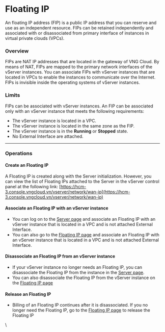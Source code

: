 # Floating IP

An floating IP address (FIP) is a public IP address that you can reserve and use as an independent resource. FIPs can be retained independently and associated with or disassociated from primary interface of instances in virtual private clouds (VPCs).

### **Overview** <a href="#floatingip-overview" id="floatingip-overview"></a>

FIPs are NAT IP addresses that are located in the gateway of VNG Cloud. By means of NAT, FIPs are mapped to the primary network interfaces of the vServer instances. You can associate FIPs with vServer instances that are located in VPCs to enable the instances to communicate over the Internet. FIPs is invisible inside the operating systems of vServer instances.

### **Limits** <a href="#floatingip-limits" id="floatingip-limits"></a>

FIPs can be associated with vServer instances. An FIP can be associated only with an vServer instance that meets the following requirements:

* The vServer instance is located in a VPC.
* The vServer instance is located in the same zone as the FIP.
* The vServer instance is in the **Running** or **Stopped** state.
* No External Interface are attached.

***

### **Operations** <a href="#floatingip-operations" id="floatingip-operations"></a>

#### Create an Floating IP

A Floating IP is created along with the Server initialization. However, you can view the list of Floating IPs attached to the Server in the vServer control panel at the following link: [https://hcm-3.console.vngcloud.vn/vserver/network/wan-ip](https://hcm-3.console.vngcloud.vn/vserver/network/wan-ip)

#### Associate an Floating IP with an vServer instance

* You can log on to the [Server page](https://hcm-3.console.vngcloud.vn/vserver/v-server/cloud-server) and associate an Floating IP with an vServer instance that is located in a VPC and is not attached External Interface.
* You can also go to the [Floating IP page](https://hcm-3.console.vngcloud.vn/vserver/network/wan-ip) and associate an Floating IP with an vServer instance that is located in a VPC and is not attached External Interface.

#### Disassociate an Floating IP from an vServer instance

* If your vServer instance no longer needs an Floating IP, you can disassociate the Floating IP from the instance in the [Server page](https://hcm-3.console.vngcloud.vn/vserver/v-server/cloud-server).
* You can also disassociate the Floating IP from the vServer instance on the [Floating IP page](https://hcm-3.console.vngcloud.vn/vserver/network/wan-ip)

#### Release an Floating IP

* Billing of an Floating IP continues after it is disassociated. If you no longer need the Floating IP, go to the [Floating IP page](https://hcm-3.console.vngcloud.vn/vserver/network/wan-ip) to release the Floating IP

\
